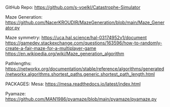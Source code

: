 GitHub Repo: https://github.com/s-voelkl/Catastrophe-Simulator

Maze Generation:
https://github.com/NacerKROUDIR/MazeGeneration/blob/main/Maze_Generator.py

Maze symmetry:
https://uca.hal.science/hal-03174952v1/document
https://gamedev.stackexchange.com/questions/163596/how-to-randomly-create-a-fair-maze-for-a-multiplayer-game
https://en.wikipedia.org/wiki/Maze_generation_algorithm

Pathlengths:
https://networkx.org/documentation/stable/reference/algorithms/generated/networkx.algorithms.shortest_paths.generic.shortest_path_length.html

PACKAGES:
Mesa:
https://mesa.readthedocs.io/latest/index.html

Pyamaze:
https://github.com/MAN1986/pyamaze/blob/main/pyamaze/pyamaze.py
